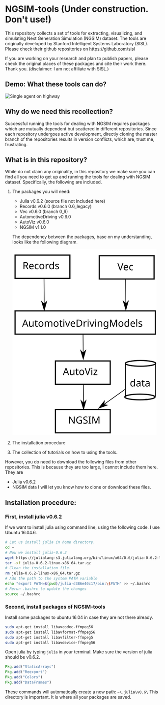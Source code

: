 # NGSIM-tools (Under construction. Don't use!)
This repository collects a set of tools for extracting, visualizing, and simulating Next Generation Simulation (NGSIM) dataset. The tools are originally developed by Stanford Intelligent Systems Laboratory (SISL).  
Please check their github repositories on https://github.com/sisl

If you are working on your research and plan to publish papers, please check the original places of these packages and cite their work there. Thank you. (disclaimer: I am not affiliate with SISL.)


## Demo: What these tools can do?
![Single agent on highway](media/single_agent_gail.gif)

## Why do we need this recollection?
Successful running the tools for dealing with NGSIM requires packages which are mutually dependent but scattered in different repositories. Since each repository undergoes active development, directly cloning the master branch of the repositories results in version conflicts, which are, trust me, frustrating.

## What is in this repository?
While do not claim any originality, in this repository we make sure you can find all you need to get up and running the tools for dealing with NGSIM dataset. Specifically, the following are included.
1. The packages you will need:
    - Julia v0.6.2 (source file not included here)
    - Records v0.6.0 (branch 0.6_legacy)
    - Vec v0.6.0 (branch 0_6)
    - AutomotiveDriving v0.6.0
    - AutoViz v0.6.0
    - NGSIM v1.1.0
    
    The dependency between the packages, base on my understanding, looks like the following diagram. 
    
      ![package-dependency](media/package_dependency.svg)
      
2. The installation procedure

3. The collection of tutorials on how to using the tools.

However, you do need to download the following files from other repositories. This is because they are too large, I cannot include them here. They are
- Julia v0.6.2
- NGSIM data
I will let you know how to clone or download these files.

## Installation procedure:

### First, install julia v0.6.2
If we want to install julia using command line, using the following code. I use Ubuntu 16.04.6. 
```bash
# Let us install julia in home directory.
cd ~
# Now we install julia-0.6.2
wget https://julialang-s3.julialang.org/bin/linux/x64/0.6/julia-0.6.2-linux-x86_64.tar.gz
tar -xf julia-0.6.2-linux-x86_64.tar.gz
# Clean the installation file.
rm julia-0.6.2-linux-x86_64.tar.gz
# Add the path to the system PATH variable
echo "export PATH=$(pwd)/julia-d386e40c17/bin:\$PATH" >> ~/.bashrc
# Rerun .bashrc to update the changes
source ~/.bashrc
```
### Second, install packages of NGSIM-tools
Install some packages to ubuntu 16.04 in case they are not there already.
```bash
sudo apt-get install libavcodec-ffmpeg56
sudo apt-get install libavformat-ffmpeg56
sudo apt-get install libavfilter-ffmpeg5
sudo apt-get install libavdevice-ffmpeg56
```
Open julia by typing `julia` in your terminal. Make sure the version of julia should be v0.6.2.
```julia
Pkg.add("StaticArrays")
Pkg.add("Reexport")
Pkg.add("Colors")
Pkg.add("DataFrames")
```
These commands will automatically create a new path: `~\.julia\v0.6\` This directory is important. It is where all your packages are saved. 
